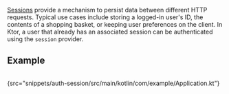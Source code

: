 [//]: # (title: Session authentication)

<include src="lib.xml" include-id="outdated_warning"/>

<microformat>
<var name="example_name" value="auth-session"/>
<include src="lib.xml" include-id="download_example"/>
</microformat>

[Sessions](sessions.md) provide a mechanism to persist data between different HTTP requests. Typical use cases include storing a logged-in user's ID, the contents of a shopping basket, or keeping user preferences on the client. In Ktor, a user that already has an associated session can be authenticated using the `session` provider. 

## Example

```kotlin
```
{src="snippets/auth-session/src/main/kotlin/com/example/Application.kt"}




